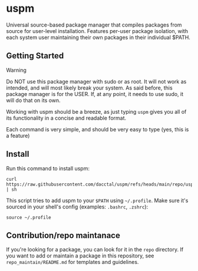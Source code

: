 # uspm
Universal source-based package manager that compiles packages from source for user-level installation. Features per-user package isolation, with each system user maintaining their own packages in their individual $PATH.
## Getting Started
> [!WARNING]
> Do NOT use this package manager with sudo or as root. It will not work as intended, and will most likely break your system. As said before, this package manager is for the USER. If, at any point, it needs to use sudo, it will do that on its own.

Working with uspm should be a breeze, as just typing `uspm` gives you all of its functionality in a concise and readable format.

Each command is very simple, and should be very easy to type (yes, this is a feature)

## Install
Run this command to install uspm:
```
curl https://raw.githubusercontent.com/dacctal/uspm/refs/heads/main/repo/uspm/install.sh | sh
```

This script tries to add uspm to your `$PATH` using `~/.profile`. Make sure it's sourced in your shell's config (examples: `.bashrc`, `.zshrc`):
```
source ~/.profile
```
## Contribution/repo maintanace

If you're looking for a package, you can look for it in the `repo` directory.
If you want to add or maintain a package in this repository, see `repo_maintain/README.md` for templates and guidelines.
